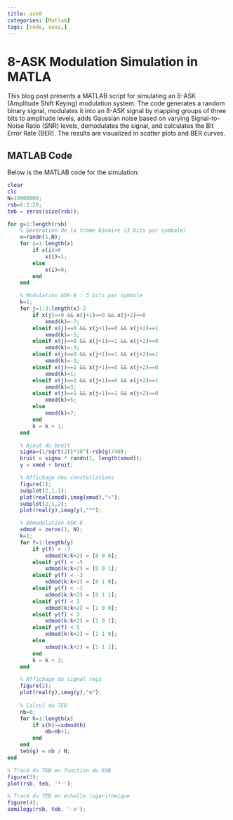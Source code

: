 ```yaml
---
title: ask8
categories: [Matlab]
tags: [code, easy,]
---
```

# 8-ASK Modulation Simulation in MATLA

This blog post presents a MATLAB script for simulating an 8-ASK (Amplitude Shift Keying) modulation system. The code generates a random binary signal, modulates it into an 8-ASK signal by mapping groups of three bits to amplitude levels, adds Gaussian noise based on varying Signal-to-Noise Ratio (SNR) levels, demodulates the signal, and calculates the Bit Error Rate (BER). The results are visualized in scatter plots and BER curves.

## MATLAB Code

Below is the MATLAB code for the simulation:

```matlab
clear 
clc
N=10000000;
rsb=0:2:20;
teb = zeros(size(rsb));

for g=1:length(rsb) 
    % Génération de la trame binaire (3 bits par symbole)
    x=randn(1,N);
    for i=1:length(x) 
        if x(i)>0
            x(i)=1;
        else
            x(i)=0;
        end
    end

    % Modulation ASK-8 : 3 bits par symbole
    k=1;
    for j=1:3:length(x)-2
        if x(j)==0 && x(j+1)==0 && x(j+2)==0
            xmod(k)=-7;
        elseif x(j)==0 && x(j+1)==0 && x(j+2)==1
            xmod(k)=-5;
        elseif x(j)==0 && x(j+1)==1 && x(j+2)==0
            xmod(k)=-3;
        elseif x(j)==0 && x(j+1)==1 && x(j+2)==1
            xmod(k)=-1;
        elseif x(j)==1 && x(j+1)==0 && x(j+2)==0
            xmod(k)=1;
        elseif x(j)==1 && x(j+1)==0 && x(j+2)==1
            xmod(k)=3;
        elseif x(j)==1 && x(j+1)==1 && x(j+2)==0
            xmod(k)=5;
        else
            xmod(k)=7;
        end
        k = k + 1;
    end

    % Ajout du bruit
    sigma=(1/sqrt(2))*10^(-rsb(g)/40);
    bruit = sigma * randn(1, length(xmod));
    y = xmod + bruit;

    % Affichage des constellations
    figure(1);
    subplot(2,1,1);
    plot(real(xmod),imag(xmod),"+");
    subplot(2,1,2);
    plot(real(y),imag(y),"*");

    % Démodulation ASK-8
    xdmod = zeros(1, N);
    k=1;
    for f=1:length(y)
        if y(f) < -7
            xdmod(k:k+2) = [0 0 0];
        elseif y(f) < -5
            xdmod(k:k+2) = [0 0 1];
        elseif y(f) < -3
            xdmod(k:k+2) = [0 1 0];
        elseif y(f) < -1
            xdmod(k:k+2) = [0 1 1];
        elseif y(f) < 1
            xdmod(k:k+2) = [1 0 0];
        elseif y(f) < 3
            xdmod(k:k+2) = [1 0 1];
        elseif y(f) < 5
            xdmod(k:k+2) = [1 1 0];
        else
            xdmod(k:k+2) = [1 1 1];
        end
        k = k + 3;
    end

    % Affichage du signal reçu
    figure(2);
    plot(real(y),imag(y),"o");
    
    % Calcul du TEB
    nb=0;
    for h=1:length(x)
        if x(h)~=xdmod(h)
            nb=nb+1;
        end
    end
    teb(g) = nb / N;
end

% Tracé du TEB en fonction du RSB
figure(3);
plot(rsb, teb, '*-');

% Tracé du TEB en échelle logarithmique
figure(4);
semilogy(rsb, teb, '-o');
```